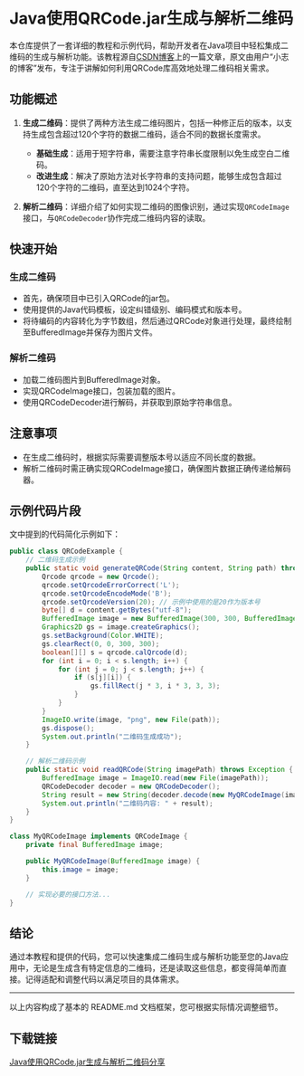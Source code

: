 # Java使用QRCode.jar生成与解析二维码

本仓库提供了一套详细的教程和示例代码，帮助开发者在Java项目中轻松集成二维码的生成与解析功能。该教程源自[CSDN博客](https://blog.csdn.net/)上的一篇文章，原文由用户“小志的博客”发布，专注于讲解如何利用QRCode库高效地处理二维码相关需求。

## 功能概述

1. **生成二维码**：提供了两种方法生成二维码图片，包括一种修正后的版本，以支持生成包含超过120个字符的数据二维码，适合不同的数据长度需求。
   
   - **基础生成**：适用于短字符串，需要注意字符串长度限制以免生成空白二维码。
   - **改进生成**：解决了原始方法对长字符串的支持问题，能够生成包含超过120个字符的二维码，直至达到1024个字符。

2. **解析二维码**：详细介绍了如何实现二维码的图像识别，通过实现`QRCodeImage`接口，与`QRCodeDecoder`协作完成二维码内容的读取。

## 快速开始

### 生成二维码

- 首先，确保项目中已引入QRCode的jar包。
- 使用提供的Java代码模板，设定纠错级别、编码模式和版本号。
- 将待编码的内容转化为字节数组，然后通过QRCode对象进行处理，最终绘制至BufferedImage并保存为图片文件。

### 解析二维码

- 加载二维码图片到BufferedImage对象。
- 实现QRCodeImage接口，包装加载的图片。
- 使用QRCodeDecoder进行解码，并获取到原始字符串信息。

## 注意事项

- 在生成二维码时，根据实际需要调整版本号以适应不同长度的数据。
- 解析二维码时需正确实现QRCodeImage接口，确保图片数据正确传递给解码器。

## 示例代码片段

文中提到的代码简化示例如下：

```java
public class QRCodeExample {
    // 二维码生成示例
    public static void generateQRCode(String content, String path) throws Exception {
        Qrcode qrcode = new Qrcode();
        qrcode.setQrcodeErrorCorrect('L');
        qrcode.setQrcodeEncodeMode('B');
        qrcode.setQrcodeVersion(20); // 示例中使用的是20作为版本号
        byte[] d = content.getBytes("utf-8");
        BufferedImage image = new BufferedImage(300, 300, BufferedImage.TYPE_INT_BGR);
        Graphics2D gs = image.createGraphics();
        gs.setBackground(Color.WHITE);
        gs.clearRect(0, 0, 300, 300);
        boolean[][] s = qrcode.calQrcode(d);
        for (int i = 0; i < s.length; i++) {
            for (int j = 0; j < s.length; j++) {
                if (s[j][i]) {
                    gs.fillRect(j * 3, i * 3, 3, 3);
                }
            }
        }
        ImageIO.write(image, "png", new File(path));
        gs.dispose();
        System.out.println("二维码生成成功");
    }

    // 解析二维码示例
    public static void readQRCode(String imagePath) throws Exception {
        BufferedImage image = ImageIO.read(new File(imagePath));
        QRCodeDecoder decoder = new QRCodeDecoder();
        String result = new String(decoder.decode(new MyQRCodeImage(image)), "utf-8");
        System.out.println("二维码内容: " + result);
    }
}

class MyQRCodeImage implements QRCodeImage {
    private final BufferedImage image;

    public MyQRCodeImage(BufferedImage image) {
        this.image = image;
    }

    // 实现必要的接口方法...
}
```

## 结论

通过本教程和提供的代码，您可以快速集成二维码生成与解析功能至您的Java应用中，无论是生成含有特定信息的二维码，还是读取这些信息，都变得简单而直接。记得适配和调整代码以满足项目的具体需求。

---

以上内容构成了基本的 README.md 文档框架，您可根据实际情况调整细节。

## 下载链接

[Java使用QRCode.jar生成与解析二维码分享](https://pan.quark.cn/s/30963fd58a9a)